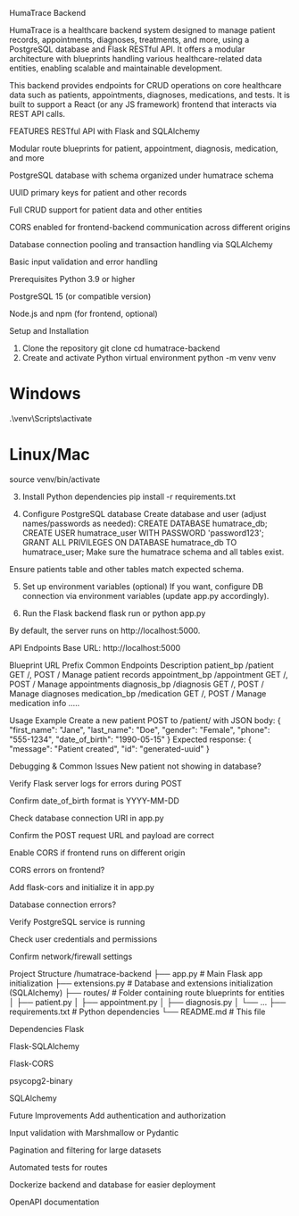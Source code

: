 HumaTrace Backend

HumaTrace is a healthcare backend system designed to manage patient records, appointments, diagnoses, treatments, and more, using a PostgreSQL database and Flask RESTful API. It offers a modular architecture with blueprints handling various healthcare-related data entities, enabling scalable and maintainable development.

This backend provides endpoints for CRUD operations on core healthcare data such as patients, appointments, diagnoses, medications, and tests. It is built to support a React (or any JS framework) frontend that interacts via REST API calls.

FEATURES
RESTful API with Flask and SQLAlchemy

Modular route blueprints for patient, appointment, diagnosis, medication, and more

PostgreSQL database with schema organized under humatrace schema

UUID primary keys for patient and other records

Full CRUD support for patient data and other entities

CORS enabled for frontend-backend communication across different origins

Database connection pooling and transaction handling via SQLAlchemy

Basic input validation and error handling

Prerequisites
Python 3.9 or higher

PostgreSQL 15 (or compatible version)

Node.js and npm (for frontend, optional)

Setup and Installation
1. Clone the repository
git clone <your-repo-url>
cd humatrace-backend
2. Create and activate Python virtual environment
python -m venv venv
# Windows
.\venv\Scripts\activate
# Linux/Mac
source venv/bin/activate

3. Install Python dependencies
pip install -r requirements.txt

4. Configure PostgreSQL database
Create database and user (adjust names/passwords as needed):
CREATE DATABASE humatrace_db;
CREATE USER humatrace_user WITH PASSWORD 'password123';
GRANT ALL PRIVILEGES ON DATABASE humatrace_db TO humatrace_user;
Make sure the humatrace schema and all tables exist.

Ensure patients table and other tables match expected schema.

5. Set up environment variables (optional)
If you want, configure DB connection via environment variables (update app.py accordingly).

6. Run the Flask backend
flask run
or
python app.py

By default, the server runs on http://localhost:5000.

API Endpoints
Base URL: http://localhost:5000

Blueprint	URL Prefix	Common Endpoints	Description
patient_bp	/patient	GET /, POST /	Manage patient records
appointment_bp	/appointment	GET /, POST /	Manage appointments
diagnosis_bp	/diagnosis	GET /, POST /	Manage diagnoses
medication_bp	/medication	GET /, POST /	Manage medication info
.....

Usage Example
Create a new patient
POST to /patient/ with JSON body:
{
  "first_name": "Jane",
  "last_name": "Doe",
  "gender": "Female",
  "phone": "555-1234",
  "date_of_birth": "1990-05-15"
}
Expected response:
{
  "message": "Patient created",
  "id": "generated-uuid"
}

Debugging & Common Issues
New patient not showing in database?

Verify Flask server logs for errors during POST

Confirm date_of_birth format is YYYY-MM-DD

Check database connection URI in app.py

Confirm the POST request URL and payload are correct

Enable CORS if frontend runs on different origin

CORS errors on frontend?

Add flask-cors and initialize it in app.py

Database connection errors?

Verify PostgreSQL service is running

Check user credentials and permissions

Confirm network/firewall settings

Project Structure
/humatrace-backend
├── app.py                # Main Flask app initialization
├── extensions.py         # Database and extensions initialization (SQLAlchemy)
├── routes/               # Folder containing route blueprints for entities
│   ├── patient.py
│   ├── appointment.py
│   ├── diagnosis.py
│   └── ... 
├── requirements.txt      # Python dependencies
└── README.md             # This file

Dependencies
Flask

Flask-SQLAlchemy

Flask-CORS

psycopg2-binary

SQLAlchemy

Future Improvements
Add authentication and authorization

Input validation with Marshmallow or Pydantic

Pagination and filtering for large datasets

Automated tests for routes

Dockerize backend and database for easier deployment

OpenAPI documentation
